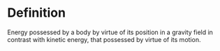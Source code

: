 # Definition

Energy possessed by a body by virtue of its position in a gravity field
in contrast with kinetic energy, that possessed by virtue of its motion.

